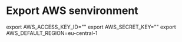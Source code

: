 # Export AWS senvironment

export AWS_ACCESS_KEY_ID=""
export AWS_SECRET_KEY=""
export AWS_DEFAULT_REGION=eu-central-1
